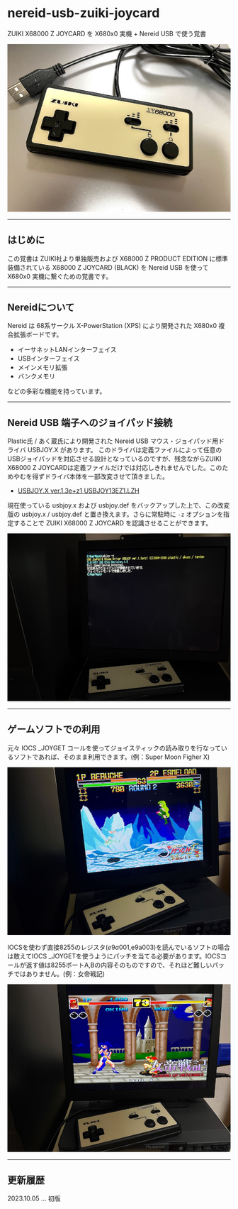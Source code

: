 # nereid-usb-zuiki-joycard

ZUIKI X68000 Z JOYCARD を X680x0 実機 + Nereid USB で使う覚書

<img src='images/zpad3.jpeg'/>

---

## はじめに

この覚書は ZUIKI社より単独販売および X68000 Z PRODUCT EDITION に標準装備されている X68000 Z JOYCARD (BLACK) を Nereid USB を使って X680x0 実機に繋ぐための覚書です。

---

## Nereidについて

Nereid は 68系サークル X-PowerStation (XPS) により開発された X680x0 複合拡張ボードです。
* イーサネットLANインターフェイス
* USBインターフェイス
* メインメモリ拡張
* バンクメモリ

などの多彩な機能を持っています。

---

## Nereid USB 端子へのジョイパッド接続

Plastic氏 / あく蔵氏により開発された Nereid USB マウス・ジョイパッド用ドライバ USBJOY.X があります。
このドライバは定義ファイルによって任意のUSBジョイパッドを対応させる設計となっているのですが、残念ながらZUIKI X68000 Z JOYCARDは定義ファイルだけでは対応しきれませんでした。このためやむを得ずドライバ本体を一部改変させて頂きました。

* [USBJOY.X ver.1.3e+z1 USBJOY13EZ1.LZH](https://github.com/tantanGH/nereid-usb-zuiki-joycard/raw/main/USBJOY13EZ1.LZH)

現在使っている usbjoy.x および usbjoy.def をバックアップした上で、この改変版の usbjoy.x / usbjoy.def と置き換えます。さらに常駐時に `-z` オプションを指定することで ZUIKI X68000 Z JOYCARD を認識させることができます。

<img src='images/zpad4.jpeg'/>

---

## ゲームソフトでの利用

元々 IOCS _JOYGET コールを使ってジョイスティックの読み取りを行なっているソフトであれば、そのまま利用できます。(例：Super Moon Figher X)

<img src='images/zpad2.jpeg'/>

<br/>

IOCSを使わず直接8255のレジスタ($e9a001,$e9a003)を読んでいるソフトの場合は敢えてIOCS _JOYGETを使うようにパッチを当てる必要があります。IOCSコールが返す値は8255ポートA,Bの内容そのものですので、それほど難しいパッチではありません。(例：女帝戦記)

<img src='images/zpad1.jpeg'/>

---

## 更新履歴

2023.10.05 ... 初版